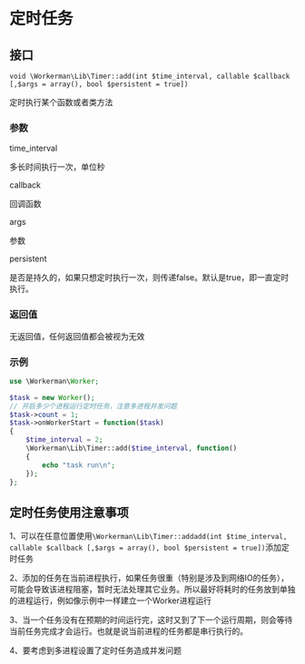 # 定时任务

## 接口
```
void \Workerman\Lib\Timer::add(int $time_interval, callable $callback [,$args = array(), bool $persistent = true])
```
定时执行某个函数或者类方法

### 参数
time_interval

多长时间执行一次，单位秒


callback

回调函数

args

参数

persistent

是否是持久的，如果只想定时执行一次，则传递false。默认是true，即一直定时执行。

### 返回值
无返回值，任何返回值都会被视为无效

### 示例
```php
use \Workerman\Worker;

$task = new Worker();
// 开启多少个进程运行定时任务，注意多进程并发问题
$task->count = 1;
$task->onWorkerStart = function($task)
{
    $time_interval = 2;
    \Workerman\Lib\Timer::add($time_interval, function()
    {
        echo "task run\n";
    });
};

```


## 定时任务使用注意事项
1、可以在任意位置使用```\Workerman\Lib\Timer::addadd(int $time_interval, callable $callback [,$args = array(), bool $persistent = true])```添加定时任务

2、添加的任务在当前进程执行，如果任务很重（特别是涉及到网络IO的任务），可能会导致该进程阻塞，暂时无法处理其它业务。所以最好将耗时的任务放到单独的进程运行，例如像示例中一样建立一个Worker进程运行

3、当一个任务没有在预期的时间运行完，这时又到了下一个运行周期，则会等待当前任务完成才会运行。也就是说当前进程的任务都是串行执行的。

4、要考虑到多进程设置了定时任务造成并发问题
